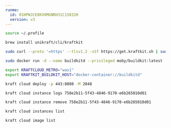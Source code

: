 ```yaml
---
runme:
  id: 01HPWJCE8KV0MGNRH31C15832H
  version: v3
---
```


```sh {"id":"01HQA0G42F0ZVXABHCCZE8REGE"}
source ~/.profile
```

```sh {"id":"01HPWJD84VGHYZAWSB4XBC338E"}
brew install unikraft/cli/kraftkit
```

```sh {"id":"01HQ9Z8PECC149XE9BDKAFNHPX"}
sudo curl --proto '=https' --tlsv1.2 -sSf https://get.kraftkit.sh | sudo sh
```

```sh {"id":"01HQ9WB1C1NNXGZG71CMEJJ6W4"}
sudo docker run -d --name buildkitd --privileged moby/buildkit:latest
```

```sh {"id":"01HPWJCFZCTX9GKEKQTGDRC6RG","promptEnv":"false"}
export KRAFTCLOUD_METRO="was1"
export KRAFTKIT_BUILDKIT_HOST="docker-container://buildkitd"
```

```sh {"id":"01HQ9W9Y6TFYTCBPMR93YGFMNE"}
kraft cloud deploy -p 443:8080 -M 2048
```

```sh {"id":"01HQA0KQ9FX6W9KSV087NWXT54"}
kraft cloud instance logs 758e2b11-5f43-4846-9170-e6b265010d01
```

```sh {"id":"01HPWJJW31J5JXJTK914Y1X0NB"}
kraft cloud instance remove 758e2b11-5f43-4846-9170-e6b265010d01
```

```sh {"id":"01HPWNX3QYN3AS43V3K3KR673E"}
kraft cloud instances list
```

```sh {"id":"01HPWNZEFVBFDEYHPKBPNJVNCS"}
kraft cloud image list
```